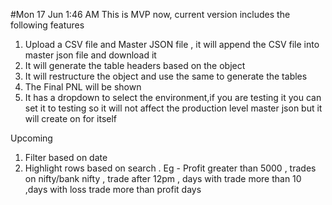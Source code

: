 #Mon 17 Jun 1:46 AM
This is MVP now, current version includes the following features
1. Upload a CSV file and Master JSON file , it will append the CSV file into master json file and download it
2. It will generate the table headers based on the object
3. It will restructure the object and use the same to generate the tables
4. The Final PNL will be shown
5. It has a dropdown to select the environment,if you are testing it you can set it to testing so it will not affect the production level master json but it will create on for itself

Upcoming
1. Filter based on date
2. Highlight rows based on search . Eg - Profit greater than 5000 , trades on nifty/bank nifty , trade after 12pm , days with trade more than 10 ,days with loss trade more than profit days 
